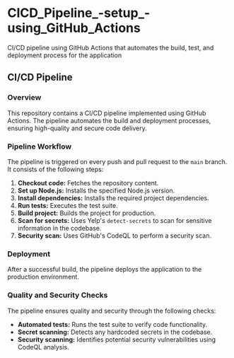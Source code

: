 # CICD_Pipeline_-setup_-using_GitHub_Actions
CI/CD pipeline using GitHub Actions that automates the build, test, and deployment process for the application
## CI/CD Pipeline

### Overview
This repository contains a CI/CD pipeline implemented using GitHub Actions. The pipeline automates the build and deployment processes, ensuring high-quality and secure code delivery.

### Pipeline Workflow
The pipeline is triggered on every push and pull request to the `main` branch. It consists of the following steps:

1. **Checkout code:** Fetches the repository content.
2. **Set up Node.js:** Installs the specified Node.js version.
3. **Install dependencies:** Installs the required project dependencies.
4. **Run tests:** Executes the test suite.
5. **Build project:** Builds the project for production.
6. **Scan for secrets:** Uses Yelp's `detect-secrets` to scan for sensitive information in the codebase.
7. **Security scan:** Uses GitHub's CodeQL to perform a security scan.

### Deployment
After a successful build, the pipeline deploys the application to the production environment.

### Quality and Security Checks
The pipeline ensures quality and security through the following checks:

- **Automated tests:** Runs the test suite to verify code functionality.
- **Secret scanning:** Detects any hardcoded secrets in the codebase.
- **Security scanning:** Identifies potential security vulnerabilities using CodeQL analysis.


